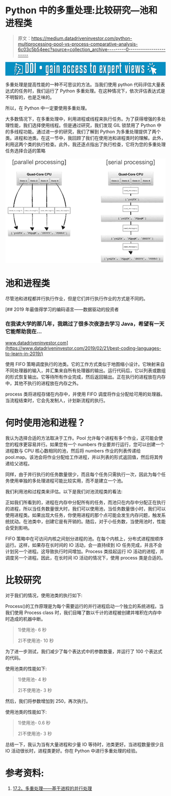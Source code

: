# Python 中的多重处理:比较研究—池和进程类

> 原文：<https://medium.datadriveninvestor.com/python-multiprocessing-pool-vs-process-comparative-analysis-6c03c5b54eec?source=collection_archive---------0----------------------->

[![](img/c600e73a2955ebc13f10253dd1ee84e6.png)](http://www.track.datadriveninvestor.com/1B9E)

多重处理是提高性能的一种不可思议的方法。当我们使用 python 代码评估大量表达式的任务时，我们运行了 Python 多重处理。在这种情况下，依次评估表达式是不明智的，也是乏味的。

所以，在 Python 中一定要使用多重处理。

大多数情况下，在多重处理中，利用进程或线程来执行任务。为了获得增强的多处理性能，我们选择使用线程。但是通过研究，我们发现 GIL 锁禁用了 Python 中的多线程功能。通过进一步的研究，我们了解到 Python 为多重处理提供了两个类。进程和池类。在这一节中，我回顾了我们在使用池和进程类时的理解。此外，利用这两个类的执行检查。此外，我还逐点指出了执行检查，它将为您的多重处理任务选择合适的策略

![](img/3a753e122fe71132f06de43225a9ea90.png)

# 池和进程类

尽管池和进程都并行执行作业，但是它们并行执行作业的方式是不同的。

[](https://www.datadriveninvestor.com/2019/02/21/best-coding-languages-to-learn-in-2019/) [## 2019 年最值得学习的编码语言——数据驱动的投资者

### 在我读大学的那几年，我跳过了很多次夜游去学习 Java，希望有一天它能帮助我在…

www.datadriveninvestor.com](https://www.datadriveninvestor.com/2019/02/21/best-coding-languages-to-learn-in-2019/) 

使用 FIFO 策略调度执行的池类。它的工作方式类似于地图缩小设计。它映射来自不同处理器的输入，并汇集来自所有处理器的输出。运行代码后，它以列表或数组的形式恢复输出。它等待所有作业完成，然后返回输出。正在执行的进程放在内存中，其他不执行的进程放在内存之外。

process 类将进程存储在内存中，并使用 FIFO 调度将作业分配给可用的处理器。当流程结束时，它会先发制人，计划新流程的执行。

# 何时使用池和进程？

我认为选择合适的方法取决于工作。Pool 允许每个进程有多个作业，这可能会使您的程序更容易并行。如果您有一个 numbers 作业要并行运行，您可以创建一个进程数与 CPU 核心数相同的池，然后将 numbers 作业的列表传递给 pool.map。该池会将作业分配给工作进程，并以列表的形式返回值，然后将其传递给父进程。

同样，由于并行执行的任务数量很少，而且每个任务只需执行一次，因此为每个任务使用单独的多处理进程可能比较实用，而不是建立一个池。

我们利用池和过程类来评估。以下是我们对池流程类的看法:

正如我们所看到的，进程在内存中分配所有的任务，而池只在内存中分配正在执行的进程，所以当任务数量很大时，我们可以使用池，当任务数量很小时，我们可以使用进程类。如果出现大任务，你使用进程的那个点可能会发生内存问题，触发系统扰动。在池类中，创建它是有开销的。随后，对于小任务数，当使用池时，性能会受到影响。

FIFO 策略中在可访问内核之间划分进程的池。在每个内核上，分布式进程按顺序运行。这样，如果存在长时间的 IO 活动，会一直持续到 IO 任务完成，并且不会计划另一个进程。这导致执行时间增加。Process 类挂起运行 IO 活动的进程，并调度另一个进程。因此，在长时间 IO 活动的情况下，使用 process 类是合适的。

# 比较研究

对于我们的情况，使用池类的执行如下:

Process()的工作原理是为每个需要运行的并行进程启动一个独立的系统进程。当我们使用 Process class 时，我们目睹了数以千计的进程被创建并堆积在内存中时造成的机器中断。

> 1)使用池- 6 秒
> 
> 2)不使用池- 10 秒

为了进一步测试，我们减少了每个表达式中的参数数量，并运行了 100 个表达式的代码。

使用池类的性能如下:

> 1)使用池- 4 秒
> 
> 2)不使用池- 3 秒

然后，我们将参数增加到 250，再次执行。

使用池类的性能如下:

> 1)使用池- 0.6 秒
> 
> 2)不使用池- 3 秒

总结一下，我认为当有大量进程和少量 IO 等待时，池类更好。当进程数量很少且 IO 活动很长时，进程类更好。你在 Python 中进行多重处理的经验。

# 参考资料:

1.  [17.2。多重处理——基于进程的并行处理](https://docs.python.org/3.6/library/multiprocessing.html#module-multiprocessing)